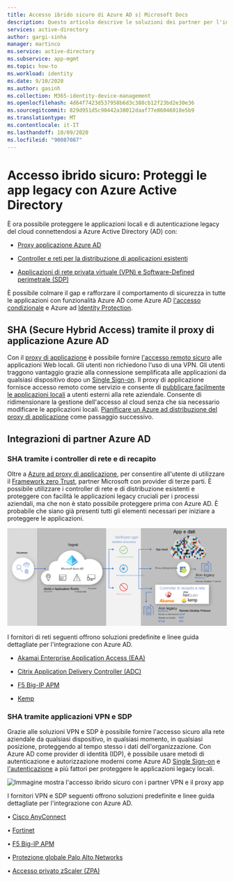 ```yaml
---
title: Accesso ibrido sicuro di Azure AD s| Microsoft Docs
description: Questo articolo descrive le soluzioni dei partner per l'integrazione di applicazioni legacy locali, nel cloud pubblico o nel cloud privato con Azure AD. Proteggi le app legacy connettendo le reti e i controller di distribuzione delle app ad Azure AD.
services: active-directory
author: gargi-sinha
manager: martinco
ms.service: active-directory
ms.subservice: app-mgmt
ms.topic: how-to
ms.workload: identity
ms.date: 9/10/2020
ms.author: gasinh
ms.collection: M365-identity-device-management
ms.openlocfilehash: 4d64f7423d537958b6d3c388cb12f23bd2e30e36
ms.sourcegitcommit: 829d951d5c90442a38012daaf77e86046018e5b9
ms.translationtype: MT
ms.contentlocale: it-IT
ms.lasthandoff: 10/09/2020
ms.locfileid: "90087087"
---
```

# <a name="secure-hybrid-access-secure-legacy-apps-with-azure-active-directory"></a>Accesso ibrido sicuro: Proteggi le app legacy con Azure Active Directory

È ora possibile proteggere le applicazioni locali e di autenticazione legacy del cloud connettendosi a Azure Active Directory (AD) con:

- [Proxy applicazione Azure AD](#secure-hybrid-access-sha-through-azure-ad-application-proxy)

- [Controller e reti per la distribuzione di applicazioni esistenti](#sha-through-networking-and-delivery-controllers)

- [Applicazioni di rete privata virtuale (VPN) e Software-Defined perimetrale (SDP)](#sha-through-vpn-and-sdp-applications)

È possibile colmare il gap e rafforzare il comportamento di sicurezza in tutte le applicazioni con funzionalità Azure AD come Azure AD [l'accesso condizionale](https://docs.microsoft.com/azure/active-directory/conditional-access/overview) e Azure ad [Identity Protection](https://docs.microsoft.com/azure/active-directory/identity-protection/overview-identity-protection).

## <a name="secure-hybrid-access-sha-through-azure-ad-application-proxy"></a>SHA (Secure Hybrid Access) tramite il proxy di applicazione Azure AD
  
Con il [proxy di applicazione](https://aka.ms/whyappproxy) è possibile fornire [l'accesso remoto sicuro](https://docs.microsoft.com/azure/active-directory/manage-apps/application-proxy) alle applicazioni Web locali. Gli utenti non richiedono l'uso di una VPN. Gli utenti traggono vantaggio grazie alla connessione semplificata alle applicazioni da qualsiasi dispositivo dopo un [Single Sign-on](https://docs.microsoft.com/azure/active-directory/manage-apps/add-application-portal-setup-sso). Il proxy di applicazione fornisce accesso remoto come servizio e consente di [pubblicare facilmente le applicazioni locali](https://docs.microsoft.com/azure/active-directory/manage-apps/application-proxy-add-on-premises-application) a utenti esterni alla rete aziendale. Consente di ridimensionare la gestione dell'accesso al cloud senza che sia necessario modificare le applicazioni locali. [Pianificare un Azure ad distribuzione del proxy di applicazione](https://docs.microsoft.com/azure/active-directory/manage-apps/application-proxy-deployment-plan) come passaggio successivo.

## <a name="azure-ad-partner-integrations"></a>Integrazioni di partner Azure AD

### <a name="sha-through-networking-and-delivery-controllers"></a>SHA tramite i controller di rete e di recapito

Oltre a [Azure ad proxy di applicazione](https://aka.ms/whyappproxy), per consentire all'utente di utilizzare il [Framework zero Trust](https://www.microsoft.com/security/blog/2020/04/02/announcing-microsoft-zero-trust-assessment-tool/), partner Microsoft con provider di terze parti. È possibile utilizzare i controller di rete e di distribuzione esistenti e proteggere con facilità le applicazioni legacy cruciali per i processi aziendali, ma che non è stato possibile proteggere prima con Azure AD. È probabile che siano già presenti tutti gli elementi necessari per iniziare a proteggere le applicazioni.

![Immagine mostra l'accesso ibrido sicuro con i partner di rete e il proxy applicazione](./media/secure-hybrid-access/secure-hybrid-access.png)

I fornitori di reti seguenti offrono soluzioni predefinite e linee guida dettagliate per l'integrazione con Azure AD.

- [Akamai Enterprise Application Access (EAA)](https://docs.microsoft.com/azure/active-directory/saas-apps/akamai-tutorial)

- [Citrix Application Delivery Controller (ADC)](https://docs.microsoft.com/azure/active-directory/saas-apps/citrix-netscaler-tutorial)

- [F5 Big-IP APM](https://docs.microsoft.com/azure/active-directory/saas-apps/headerf5-tutorial)

- [Kemp](https://docs.microsoft.com/azure/active-directory/saas-apps/kemp-tutorial)

### <a name="sha-through-vpn-and-sdp-applications"></a>SHA tramite applicazioni VPN e SDP

Grazie alle soluzioni VPN e SDP è possibile fornire l'accesso sicuro alla rete aziendale da qualsiasi dispositivo, in qualsiasi momento, in qualsiasi posizione, proteggendo al tempo stesso i dati dell'organizzazione. Con Azure AD come provider di identità (IDP), è possibile usare metodi di autenticazione e autorizzazione moderni come Azure AD [Single Sign-on](https://docs.microsoft.com/azure/active-directory/manage-apps/what-is-single-sign-on) e [l'autenticazione](https://docs.microsoft.com/azure/active-directory/authentication/concept-mfa-howitworks) a più fattori per proteggere le applicazioni legacy locali.  

![Immagine mostra l'accesso ibrido sicuro con i partner VPN e il proxy app ](./media/secure-hybrid-access/app-proxy-vpn.png)

I fornitori VPN e SDP seguenti offrono soluzioni predefinite e linee guida dettagliate per l'integrazione con Azure AD.

• [Cisco AnyConnect](https://docs.microsoft.com/azure/active-directory/saas-apps/cisco-anyconnect)

• [Fortinet](https://docs.microsoft.com/azure/active-directory/saas-apps/fortigate-ssl-vpn-tutorial)

• [F5 Big-IP APM](https://aka.ms/f5-hybridaccessguide)

• [Protezione globale Palo Alto Networks](https://docs.microsoft.com/azure/active-directory/saas-apps/paloaltoadmin-tutorial)

• [Accesso privato zScaler (ZPA)](https://aka.ms/zscaler-hybridaccessguide)
